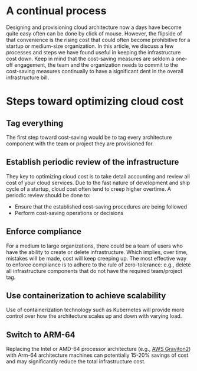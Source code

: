 # A continual process
Designing and provisioning cloud architecture now a days have become quite easy often can be done by click of mouse.  However, the flipside of that convenience is the rising cost that could often become prohibitive for a startup or medium-size organization.  In this article, we discuss a few processes and steps we have found useful in keeping the infrastructure cost down.  Keep in mind that the cost-saving measures are seldom a one-off engagement, the team and the organization needs to commit to the cost-saving measures continually to have a significant dent in the overall infrastructure bill.

# Steps toward optimizing cloud cost

## Tag everything
The first step toward cost-saving would be to tag every architecture component with the team or project they are provisioned for.

## Establish periodic review of the infrastructure
They key to optimizing cloud cost is to take detail accounting and review all cost of your cloud services.  Due to the fast nature of development and ship cycle of a startup, cloud cost often tend to creep higher overtime.  A periodic review should be done to:
- Ensure that the established cost-saving procedures are being followed
- Perform cost-saving operations or decisions

## Enforce compliance
For a medium to large organizations, there could be a team of users who have the ability to create or delete infrastructure.  Which implies, over time, mistakes will be made, cost will keep creeping up.  The most effective way to enforce compliance is to adhere to the rule of zero-tolerance: e.g., delete all infrastructure components that do not have the required team/project tag.

## Use containerization to achieve scalability
Use of containerization technology such as Kubernetes will provide more control over how the architecture scales up and down with varying load.

## Switch to ARM-64
Replacing the Intel or AMD-64 processor architecture (e.g., [AWS Graviton2](https://aws.amazon.com/ec2/graviton/)) with Arm-64 architecture machines can potentially 15-20% savings of cost and may significantly reduce the total infrastructure cost.